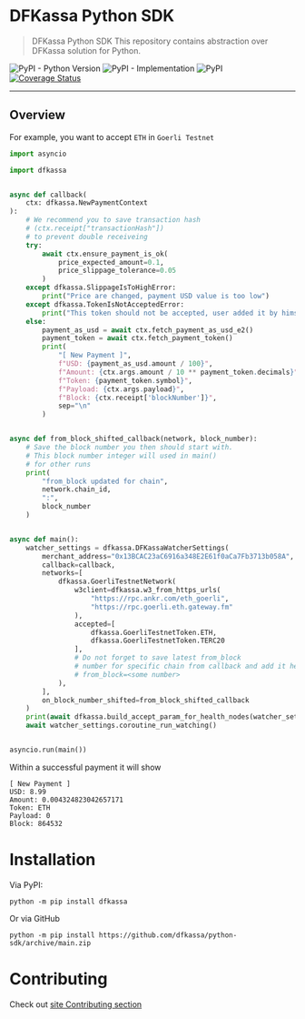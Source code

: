 # DFKassa Python SDK
> DFKassa Python SDK
This repository contains abstraction over DFKassa solution for Python.

![PyPI - Python Version](https://img.shields.io/pypi/pyversions/dfkassa)
![PyPI - Implementation](https://img.shields.io/pypi/implementation/dfkassa)
![PyPI](https://img.shields.io/pypi/v/dfkassa)
[![Coverage Status](https://coveralls.io/repos/github/dfkassa/python-sdk/badge.svg?branch=main)](https://coveralls.io/github/dfkassa/python-sdk?branch=main)
***

## Overview
For example, you want to accept `ETH` in `Goerli Testnet`

```python
import asyncio

import dfkassa


async def callback(
    ctx: dfkassa.NewPaymentContext
):
    # We recommend you to save transaction hash
    # (ctx.receipt["transactionHash"])
    # to prevent double receiveing
    try:
        await ctx.ensure_payment_is_ok(
            price_expected_amount=0.1,
            price_slippage_tolerance=0.05
        )
    except dfkassa.SlippageIsToHighError:
        print("Price are changed, payment USD value is too low")
    except dfkassa.TokenIsNotAcceptedError:
        print("This token should not be accepted, user added it by himself")
    else:
        payment_as_usd = await ctx.fetch_payment_as_usd_e2()
        payment_token = await ctx.fetch_payment_token()
        print(
            "[ New Payment ]",
            f"USD: {payment_as_usd.amount / 100}",
            f"Amount: {ctx.args.amount / 10 ** payment_token.decimals}",
            f"Token: {payment_token.symbol}",
            f"Payload: {ctx.args.payload}",
            f"Block: {ctx.receipt['blockNumber']}",
            sep="\n"
        )


async def from_block_shifted_callback(network, block_number):
    # Save the block number you then should start with.
    # This block number integer will used in main()
    # for other runs
    print(
        "from_block updated for chain",
        network.chain_id,
        ":",
        block_number
    )


async def main():
    watcher_settings = dfkassa.DFKassaWatcherSettings(
        merchant_address="0x13BCAC23aC6916a348E2E61f0aCa7Fb3713b058A",
        callback=callback,
        networks=[
            dfkassa.GoerliTestnetNetwork(
                w3client=dfkassa.w3_from_https_urls(
                    "https://rpc.ankr.com/eth_goerli",
                    "https://rpc.goerli.eth.gateway.fm"
                ),
                accepted=[
                    dfkassa.GoerliTestnetToken.ETH,
                    dfkassa.GoerliTestnetToken.TERC20
                ],
                # Do not forget to save latest from_block
                # number for specific chain from callback and add it here
                # from_block=<some number>
            ),
        ],
        on_block_number_shifted=from_block_shifted_callback
    )
    print(await dfkassa.build_accept_param_for_health_nodes(watcher_settings.networks))
    await watcher_settings.coroutine_run_watching()


asyncio.run(main())
```
Within a successful payment it will show
```
[ New Payment ]
USD: 8.99
Amount: 0.004324823042657171
Token: ETH
Payload: 0
Block: 864532
```

# Installation
Via PyPI:
```shell
python -m pip install dfkassa
```
Or via GitHub
```shell
python -m pip install https://github.com/dfkassa/python-sdk/archive/main.zip
```
# Contributing
Check out [site Contributing section](https://dfkassa.github.io/python-sdk/latest/contributing/)
